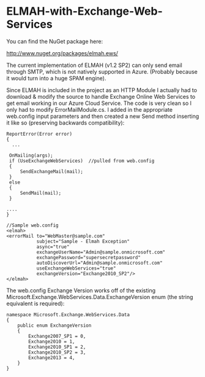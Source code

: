 ELMAH-with-Exchange-Web-Services
================================

You can find the NuGet package here:

http://www.nuget.org/packages/elmah.ews/


The current implementation of ELMAH (v1.2 SP2) can only send email through SMTP, which is not natively supported in Azure. (Probably because it would turn into a huge SPAM engine).

Since ELMAH is included in the project as an HTTP Module I actually had to download & modify the source to handle Exchange Online Web Services to get email working in our Azure Cloud Service. The code is very clean so I only had to modify ErrorMailModule.cs. I added in the appropriate web.config input parameters and then created a new Send method inserting it like so (preserving backwards compatibility):

````
ReportError(Error error)
{
  ...

 OnMailing(args);
 if (UseExchangeWebServices)  //pulled from web.config
 {
     SendExchangeMail(mail);
 }
 else
 {
     SendMail(mail);
 }

....
}

//Sample web.config
<elmah>
<errorMail to="WebMaster@sample.com"
           subject="Sample - Elmah Exception"
           async="true"
           exchangeUserName="Admin@sample.onmicrosoft.com"
           exchangePassword="supersecretpassword"
           autoDiscoverUrl="Admin@sample.onmicrosoft.com"
           useExchangeWebServices="true"
           exchangeVersion="Exchange2010_SP2"/>
</elmah>
````

The web.config Exchange Version works off of the existing Microsoft.Exchange.WebServices.Data.ExchangeVersion enum (the string equivalent is required):
````
namespace Microsoft.Exchange.WebServices.Data
{
    public enum ExchangeVersion
    {
        Exchange2007_SP1 = 0,
        Exchange2010 = 1,
        Exchange2010_SP1 = 2,
        Exchange2010_SP2 = 3,
        Exchange2013 = 4,
    }
}
````
